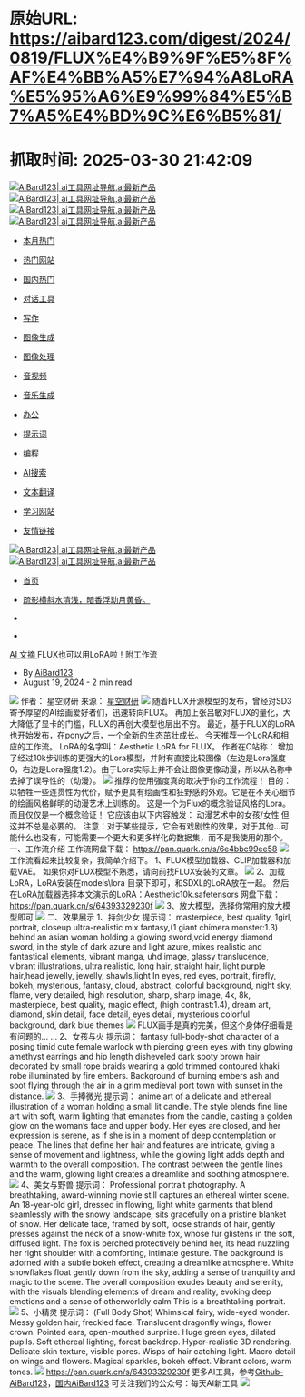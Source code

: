 # 原始URL: https://aibard123.com/digest/2024/0819/FLUX%E4%B9%9F%E5%8F%AF%E4%BB%A5%E7%94%A8LoRA%E5%95%A6%E9%99%84%E5%B7%A5%E4%BD%9C%E6%B5%81/

# 抓取时间: 2025-03-30 21:42:09

[ ![AiBard123| ai工具网址导航,ai最新产品](https://aibard123.com/assets/images/bt8-expand-light.png) ![AiBard123| ai工具网址导航,ai最新产品](https://aibard123.com/assets/images/bt8-expand-dark.png) ](https://aibard123.com/) [ ![AiBard123| ai工具网址导航,ai最新产品](https://aibard123.com/assets/images/bt.png) ![AiBard123| ai工具网址导航,ai最新产品](https://aibard123.com/assets/images/bt.png) ](https://aibard123.com/)
  * [ 本月热门 ](https://aibard123.com/#00834a9dd147b04c5d53d4368cdb0b57)
  * [ 热门网站 ](https://aibard123.com/#db0311e7ecfedd24d157f0ceb4a0897f)
  * [ 国内热门 ](https://aibard123.com/#21b5cbb2c769010fec3ce029a5f8a4a3)
  * [ 对话工具 ](https://aibard123.com/#8310718935e8ec25ce0350de01e3f7dc)
  * [ 写作 ](https://aibard123.com/#d58e850d9115797306c2edf61ac6ddd8)
  * [ 图像生成 ](https://aibard123.com/#2a7418a5f8f1ca4e054364a9300657df)
  * [ 图像处理 ](https://aibard123.com/#7808a68ee1b34dab43011429a12de19e)
  * [ 音视频 ](https://aibard123.com/#6729afc51f5ac49a828812fa0eb0c82f)
  * [ 音乐生成 ](https://aibard123.com/#e5ce844860451fff3faf3d8f8894971d)
  * [ 办公 ](https://aibard123.com/#db53804b7d726967c58fcc8c9ca03d27)
  * [ 提示词 ](https://aibard123.com/#47b7af9547e034d28fe6f6d439968ac8)
  * [ 编程 ](https://aibard123.com/#41282bf95e43c64d579757573a03cdde)
  * [ AI搜索 ](https://aibard123.com/#fd71852fd52d5e18ef4f9a252f1eac58)
  * [ 文本翻译 ](https://aibard123.com/#81b1637fbe47625dbdf2094acd3b6683)
  * [ 学习网站 ](https://aibard123.com/#2e9ba3fa6e1ed0e9311b3e97f97f9a40)


  * [ 友情链接 ](https://aibard123.com/digest/2024/0819/FLUX%E4%B9%9F%E5%8F%AF%E4%BB%A5%E7%94%A8LoRA%E5%95%A6%E9%99%84%E5%B7%A5%E4%BD%9C%E6%B5%81/#friendlink)


[ ![AiBard123| ai工具网址导航,ai最新产品](https://aibard123.com/assets/images/bt.png) ![AiBard123| ai工具网址导航,ai最新产品](https://aibard123.com/assets/images/bt.png) ](https://aibard123.com/digest/2024/0819/FLUX%E4%B9%9F%E5%8F%AF%E4%BB%A5%E7%94%A8LoRA%E5%95%A6%E9%99%84%E5%B7%A5%E4%BD%9C%E6%B5%81/ "AiBard123| ai工具网址导航,ai最新产品")
  * [ 首页 ](https://aibard123.com/)


  * [疏影横斜水清浅，暗香浮动月黄昏。](https://aibard123.com/digest/2024/0819/FLUX%E4%B9%9F%E5%8F%AF%E4%BB%A5%E7%94%A8LoRA%E5%95%A6%E9%99%84%E5%B7%A5%E4%BD%9C%E6%B5%81/)
  * [](javascript:)
  * [](javascript:)


[ AI 文摘 ](https://aibard123.com/digest/)
FLUX也可以用LoRA啦！附工作流
  * By [AiBard123](https://aibard123.com/about)
  * August 19, 2024 - 2 min read 


![](https://api.allorigins.win/raw?url=https://mmbiz.qpic.cn/mmbiz_png/PclvAZEsuoC3pL2Mxia5GhFFbxQhr3QvnZIcmWkYwrVP2PHSEIvRWYFq4d68dpfsNLqHNt9sCWwtNsgb1m28XBA/640?wx_fmt=png&from=appmsg)
作者： 星空财研 来源： [星空财研](https://mp.weixin.qq.com/s/uZWb6Tj5UAbs8C9UzYgr1w)
![](https://api.allorigins.win/raw?url=https://mmbiz.qpic.cn/mmbiz_png/PclvAZEsuoC3pL2Mxia5GhFFbxQhr3QvnmX3Irufdl37iaJaZJ72eaBr2TRU7UDGhFgZAgpvWj9IvIe3xaLptCrA/640?wx_fmt=png&from=appmsg)
随着FLUX开源模型的发布，曾经对SD3寄予厚望的AI绘画爱好者们，迅速转向FLUX。
再加上张吕敏对FLUX的量化，大大降低了显卡的门槛，FLUX的再创大模型也层出不穷。
最近，基于FLUX的LoRA也开始发布，在pony之后，一个全新的生态茁壮成长。
今天推荐一个LoRA和相应的工作流。
LoRA的名字叫：Aesthetic LoRA for FLUX。
作者在C站称：
增加了经过10k步训练的更强大的Lora模型，并附有直接比较图像（左边是Lora强度0，右边是Lora强度1.2）。由于Lora实际上并不会让图像更像动漫，所以从名称中去掉了误导性的（动漫）。
![](https://api.allorigins.win/raw?url=https://mmbiz.qpic.cn/mmbiz_jpg/PclvAZEsuoC3pL2Mxia5GhFFbxQhr3QvnoKgalyvy4TlOOffVv1Z0kfNLb5GS2xtMicniaPnwibPqEM9sxiazXSeMiaQ/640?wx_fmt=jpeg&from=appmsg)
推荐的使用强度真的取决于你的工作流程！
目的：以牺牲一些连贯性为代价，赋予更具有绘画性和狂野感的外观。它是在不关心细节的绘画风格鲜明的动漫艺术上训练的。
这是一个为Flux的概念验证风格的Lora。而且仅仅是一个概念验证！
它应该由以下内容触发：
动漫艺术中的女孩/女性 但这并不总是必要的。
注意：对于某些提示，它会有戏剧性的效果，对于其他…可能什么也没有，可能需要一个更大和更多样化的数据集，而不是我使用的那个。
一、工作流介绍
工作流网盘下载：
<https://pan.quark.cn/s/6e4bbc99ee58>
![](https://api.allorigins.win/raw?url=https://mmbiz.qpic.cn/mmbiz_png/PclvAZEsuoC3pL2Mxia5GhFFbxQhr3QvneDpe7Chv0HnYpEUHmIrwfBfyxsTfCCe8icE3F9SwYBI7IBS5J8sFoDA/640?wx_fmt=png&from=appmsg)
工作流看起来比较复杂，我简单介绍下。
1、FLUX模型加载器、CLIP加载器和加载VAE。
如果你对FLUX模型不熟悉，请向前找FLUX安装的文章。
![](https://api.allorigins.win/raw?url=https://mmbiz.qpic.cn/mmbiz_png/PclvAZEsuoC3pL2Mxia5GhFFbxQhr3QvnxVpSOlyB4jnArFt3FzJ4F3cU8S32o3VI8icsiaF1fJIVq9krPygp5fqQ/640?wx_fmt=png&from=appmsg)
2、加载LoRA，LoRA安装在models\lora 目录下即可，和SDXL的LoRA放在一起。
然后在LoRA加载器选择本文演示的LoRA：Aesthetic10k.safetensors
网盘下载：https://pan.quark.cn/s/64393329230f
![](https://api.allorigins.win/raw?url=https://mmbiz.qpic.cn/mmbiz_png/PclvAZEsuoC3pL2Mxia5GhFFbxQhr3QvnInN5Vu7bqVEVyLw0iaibibic8K8oianw9TsMlZNUMuNcPjY9sshibhM0bU7A/640?wx_fmt=png&from=appmsg)
3、放大模型，选择你常用的放大模型即可
![](https://api.allorigins.win/raw?url=https://mmbiz.qpic.cn/mmbiz_png/PclvAZEsuoC3pL2Mxia5GhFFbxQhr3QvnZIcmWkYwrVP2PHSEIvRWYFq4d68dpfsNLqHNt9sCWwtNsgb1m28XBA/640?wx_fmt=png&from=appmsg)
二、效果展示
1、持剑少女
提示词：
masterpiece, best quality, 1girl, portrait, closeup
ultra-realistic mix fantasy,(1 giant chimera monster:1.3) behind an asian woman holding a glowing sword,void energy diamond sword, in the style of dark azure and light azure, mixes realistic and fantastical elements, vibrant manga, uhd image, glassy translucence, vibrant illustrations, ultra realistic, long hair, straight hair, light purple hair,head jewelly, jewelly, shawls,light In eyes, red eyes, portrait, firefly, bokeh, mysterious, fantasy, cloud, abstract, colorful background, night sky, flame, very detailed, high resolution, sharp, sharp image, 4k, 8k, masterpiece, best quality, magic effect, (high contrast:1.4), dream art, diamond, skin detail, face detail, eyes detail, mysterious colorful background, dark blue themes
![](https://api.allorigins.win/raw?url=https://mmbiz.qpic.cn/mmbiz_png/PclvAZEsuoC3pL2Mxia5GhFFbxQhr3QvnN7RAMDOTyTUCt09Ghl6kbYS6f82fXYS5ohAbhEbXXtXd4U3fGYpuCw/640?wx_fmt=png&from=appmsg)
FLUX画手是真的完美，但这个身体仔细看是有问题的… …
2、女孩与火
提示词：
fantasy full-body-shot character of a posing timid cute female warlock with piercing green eyes with tiny glowing amethyst earrings and hip length disheveled dark sooty brown hair decorated by small rope braids wearing a gold trimmed contoured khaki robe illuminated by fire embers. Background of burning embers ash and soot flying through the air in a grim medieval port town with sunset in the distance.
![](https://api.allorigins.win/raw?url=https://mmbiz.qpic.cn/mmbiz_png/PclvAZEsuoC3pL2Mxia5GhFFbxQhr3QvnibRVQhk6AiaS18aniaSbslTIwnKaTl4YFbWGefQ7S3MwWQQ44ibFibV8FZQ/640?wx_fmt=png&from=appmsg)
3、手捧微光
提示词：
anime art of a delicate and ethereal illustration of a woman holding a small lit candle. The style blends fine line art with soft, warm lighting that emanates from the candle, casting a golden glow on the woman’s face and upper body. Her eyes are closed, and her expression is serene, as if she is in a moment of deep contemplation or peace. The lines that define her hair and features are intricate, giving a sense of movement and lightness, while the glowing light adds depth and warmth to the overall composition. The contrast between the gentle lines and the warm, glowing light creates a dreamlike and soothing atmosphere.
![](https://api.allorigins.win/raw?url=https://mmbiz.qpic.cn/mmbiz_png/PclvAZEsuoC3pL2Mxia5GhFFbxQhr3QvnKzxCg9Dz3TEWOU2aVQ5tfHkyQOicjQPGBBctJelCqJP74DNbO9fCvuw/640?wx_fmt=png&from=appmsg)
4、美女与野兽
提示词：
Professional portrait photography. A breathtaking, award-winning movie still captures an ethereal winter scene. An 18-year-old girl, dressed in flowing, light white garments that blend seamlessly with the snowy landscape, sits gracefully on a pristine blanket of snow. Her delicate face, framed by soft, loose strands of hair, gently presses against the neck of a snow-white fox, whose fur glistens in the soft, diffused light. The fox is perched protectively behind her, its head nuzzling her right shoulder with a comforting, intimate gesture. The background is adorned with a subtle bokeh effect, creating a dreamlike atmosphere. White snowflakes float gently down from the sky, adding a sense of tranquility and magic to the scene. The overall composition exudes beauty and serenity, with the visuals blending elements of dream and reality, evoking deep emotions and a sense of otherworldly calm This is a breathtaking portrait.
![](https://api.allorigins.win/raw?url=https://mmbiz.qpic.cn/mmbiz_png/PclvAZEsuoC3pL2Mxia5GhFFbxQhr3Qvn5E4D5t4Atooyb8zqt4x3pPPFC0VPDbUlf2qVw0UjibGTiclzk7MoMbvg/640?wx_fmt=png&from=appmsg)
5、小精灵
提示词：
(Full Body Shot) Whimsical fairy, wide-eyed wonder. Messy golden hair, freckled face. Translucent dragonfly wings, flower crown. Pointed ears, open-mouthed surprise. Huge green eyes, dilated pupils. Soft ethereal lighting, forest backdrop. Hyper-realistic 3D rendering. Delicate skin texture, visible pores. Wisps of hair catching light. Macro detail on wings and flowers. Magical sparkles, bokeh effect. Vibrant colors, warm tones.
![](https://api.allorigins.win/raw?url=https://mmbiz.qpic.cn/mmbiz_png/PclvAZEsuoC3pL2Mxia5GhFFbxQhr3Qvn9Jfyu4nFSwpPictiaecP77OE60jglIA3lNv9WpVtsBhYGjQ6PuJFjuXg/640?wx_fmt=png&from=appmsg)
<https://pan.quark.cn/s/64393329230f>
更多AI工具，参考[Github-AiBard123](https://aibard123.com/)，[国内AiBard123](https://aibard123.com/)
可关注我们的公众号：每天AI新工具 
![](https://aibard123.com/images/aitools/2024/03/qrcode_for_gh_dde1b429630d_258.jpg)
